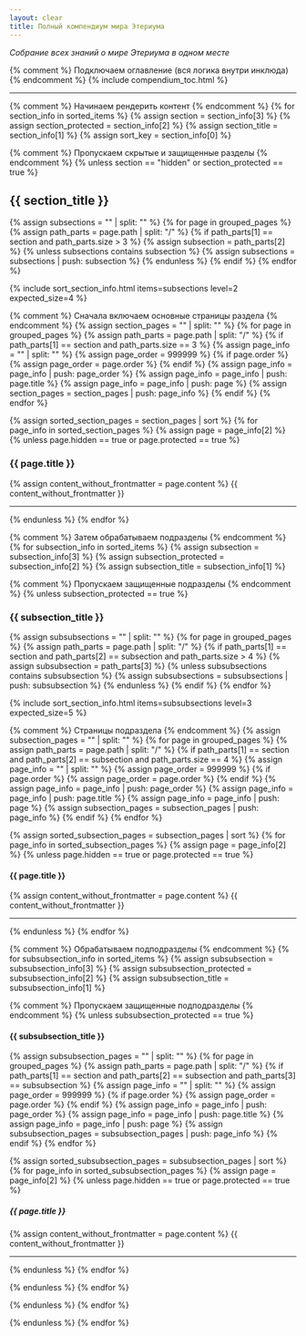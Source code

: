 ```yaml
---
layout: clear
title: Полный компендиум мира Этериума
---
```


*Собрание всех знаний о мире Этериума в одном месте*

{% comment %} Подключаем оглавление (вся логика внутри инклюда) {% endcomment %}
{% include compendium_toc.html %}

---

{% comment %} Начинаем рендерить контент {% endcomment %}
{% for section_info in sorted_items %}
{% assign section = section_info[3] %}
{% assign section_protected = section_info[2] %}
{% assign section_title = section_info[1] %}
{% assign sort_key = section_info[0] %}

{% comment %} Пропускаем скрытые и защищенные разделы {% endcomment %}
{% unless section == "hidden" or section_protected == true %}

## {{ section_title }}

{% assign subsections = "" | split: "" %}
{% for page in grouped_pages %}
{% assign path_parts = page.path | split: "/" %}
{% if path_parts[1] == section and path_parts.size > 3 %}
{% assign subsection = path_parts[2] %}
{% unless subsections contains subsection %}
{% assign subsections = subsections | push: subsection %}
{% endunless %}
{% endif %}
{% endfor %}

{% include sort_section_info.html items=subsections level=2 expected_size=4 %}

{% comment %} Сначала включаем основные страницы раздела {% endcomment %}
{% assign section_pages = "" | split: "" %}
{% for page in grouped_pages %}
{% assign path_parts = page.path | split: "/" %}
{% if path_parts[1] == section and path_parts.size == 3 %}
{% assign page_info = "" | split: "" %}
{% assign page_order = 999999 %}
{% if page.order %}
{% assign page_order = page.order %}
{% endif %}
{% assign page_info = page_info | push: page_order %}
{% assign page_info = page_info | push: page.title %}
{% assign page_info = page_info | push: page %}
{% assign section_pages = section_pages | push: page_info %}
{% endif %}
{% endfor %}

{% assign sorted_section_pages = section_pages | sort %}
{% for page_info in sorted_section_pages %}
{% assign page = page_info[2] %}
{% unless page.hidden == true or page.protected == true %}

### {{ page.title }}

{% assign content_without_frontmatter = page.content %}
{{ content_without_frontmatter }}

---

{% endunless %}
{% endfor %}

{% comment %} Затем обрабатываем подразделы {% endcomment %}
{% for subsection_info in sorted_items %}
{% assign subsection = subsection_info[3] %}
{% assign subsection_protected = subsection_info[2] %}
{% assign subsection_title = subsection_info[1] %}

{% comment %} Пропускаем защищенные подразделы {% endcomment %}
{% unless subsection_protected == true %}

### {{ subsection_title }}

{% assign subsubsections = "" | split: "" %}
{% for page in grouped_pages %}
{% assign path_parts = page.path | split: "/" %}
{% if path_parts[1] == section and path_parts[2] == subsection and path_parts.size > 4 %}
{% assign subsubsection = path_parts[3] %}
{% unless subsubsections contains subsubsection %}
{% assign subsubsections = subsubsections | push: subsubsection %}
{% endunless %}
{% endif %}
{% endfor %}

{% include sort_section_info.html items=subsubsections level=3 expected_size=5 %}

{% comment %} Страницы подраздела {% endcomment %}
{% assign subsection_pages = "" | split: "" %}
{% for page in grouped_pages %}
{% assign path_parts = page.path | split: "/" %}
{% if path_parts[1] == section and path_parts[2] == subsection and path_parts.size == 4 %}
{% assign page_info = "" | split: "" %}
{% assign page_order = 999999 %}
{% if page.order %}
{% assign page_order = page.order %}
{% endif %}
{% assign page_info = page_info | push: page_order %}
{% assign page_info = page_info | push: page.title %}
{% assign page_info = page_info | push: page %}
{% assign subsection_pages = subsection_pages | push: page_info %}
{% endif %}
{% endfor %}

{% assign sorted_subsection_pages = subsection_pages | sort %}
{% for page_info in sorted_subsection_pages %}
{% assign page = page_info[2] %}
{% unless page.hidden == true or page.protected == true %}

#### {{ page.title }}

{% assign content_without_frontmatter = page.content %}
{{ content_without_frontmatter }}

---

{% endunless %}
{% endfor %}

{% comment %} Обрабатываем подподразделы {% endcomment %}
{% for subsubsection_info in sorted_items %}
{% assign subsubsection = subsubsection_info[3] %}
{% assign subsubsection_protected = subsubsection_info[2] %}
{% assign subsubsection_title = subsubsection_info[1] %}

{% comment %} Пропускаем защищенные подподразделы {% endcomment %}
{% unless subsubsection_protected == true %}

#### {{ subsubsection_title }}

{% assign subsubsection_pages = "" | split: "" %}
{% for page in grouped_pages %}
{% assign path_parts = page.path | split: "/" %}
{% if path_parts[1] == section and path_parts[2] == subsection and path_parts[3] == subsubsection %}
{% assign page_info = "" | split: "" %}
{% assign page_order = 999999 %}
{% if page.order %}
{% assign page_order = page.order %}
{% endif %}
{% assign page_info = page_info | push: page_order %}
{% assign page_info = page_info | push: page.title %}
{% assign page_info = page_info | push: page %}
{% assign subsubsection_pages = subsubsection_pages | push: page_info %}
{% endif %}
{% endfor %}

{% assign sorted_subsubsection_pages = subsubsection_pages | sort %}
{% for page_info in sorted_subsubsection_pages %}
{% assign page = page_info[2] %}
{% unless page.hidden == true or page.protected == true %}

##### {{ page.title }}

{% assign content_without_frontmatter = page.content %}
{{ content_without_frontmatter }}

---

{% endunless %}
{% endfor %}

{% endunless %}
{% endfor %}

{% endunless %}
{% endfor %}

{% endunless %}
{% endfor %}